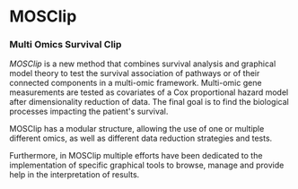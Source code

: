 # MOSClip
### Multi Omics Survival Clip

_MOSClip_ is a new method that combines survival analysis and graphical model theory to test the survival association of pathways or of their connected components in a multi-omic framework.
Multi-omic gene measurements are tested as covariates of a Cox proportional hazard model after dimensionality reduction of data.
The final goal is to find the biological processes impacting the patient's survival. 

MOSClip has a modular structure, allowing the use of one or multiple different omics, as well as different data reduction strategies and tests.

Furthermore, in MOSClip multiple efforts have been dedicated to the implementation of specific graphical tools to browse,
manage and provide help in the interpretation of results.

